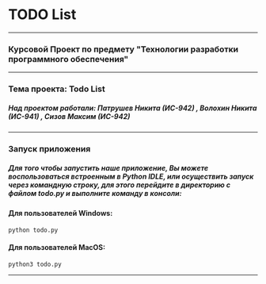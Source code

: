 # TODO List 
---
### Курсовой Проект по предмету "Технологии разработки программного обеспечения"
---
### Тема проекта: **Todo List** 
##### Над проектом работали: **Патрушев Никита (ИС-942)** , **Волохин Никита (ИС-941)** , **Сизов Максим (ИС-942)**
---
### Запуск приложения
##### Для того чтобы запустить наше приложение, Вы можете воспользоваться встроенным в Python IDLE, или осуществить запуск через командную строку, для этого перейдите в директорию с файлом todo.py и выполните команду в консоли:
#### Для пользователей Windows:
    python todo.py
#### Для пользователей MacOS:
    python3 todo.py
---

